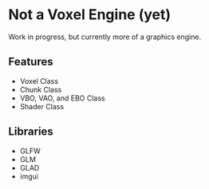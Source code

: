 # Not a Voxel Engine (yet)

Work in progress, but currently more of a graphics engine.

## Features
- Voxel Class
- Chunk Class
- VBO, VAO, and EBO Class
- Shader Class

## Libraries
- GLFW
- GLM
- GLAD
- imgui
